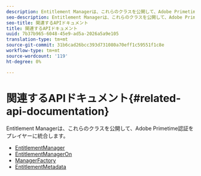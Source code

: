 ```yaml
---
description: Entitlement Managerは、これらのクラスを公開して、Adobe Primetime認証をプレイヤーに統合します。
seo-description: Entitlement Managerは、これらのクラスを公開して、Adobe Primetime認証をプレイヤーに統合します。
seo-title: 関連するAPIドキュメント
title: 関連するAPIドキュメント
uuid: 7b37b965-6048-45e9-ad5a-2026a5a9e105
translation-type: tm+mt
source-git-commit: 31b6cad26bcc393d731080a70eff1c59551f1c8e
workflow-type: tm+mt
source-wordcount: '119'
ht-degree: 0%

---
```



# 関連するAPIドキュメント{#related-api-documentation}

Entitlement Managerは、これらのクラスを公開して、Adobe Primetime認証をプレイヤーに統合します。
* [EntitlementManager](https://help.adobe.com/en_US/primetime/api/reference_implementation/android/javadoc/com/adobe/primetime/reference/manager/EntitlementManager.html)
* [EntitlementManagerOn](https://help.stage.adobe.com/en_US/primetime/api/reference_implementation/android/javadoc/com/adobe/primetime/reference/manager/EntitlementManagerOn.html)
* [ManagerFactory](https://help.adobe.com/en_US/primetime/api/reference_implementation/android/javadoc/com/adobe/primetime/reference/manager/ManagerFactory.html)
* [EntitlementMetadata](https://help.adobe.com/en_US/primetime/api/reference_implementation/android/javadoc/com/adobe/primetime/reference/entitlement/EntitlementMetadata.html)